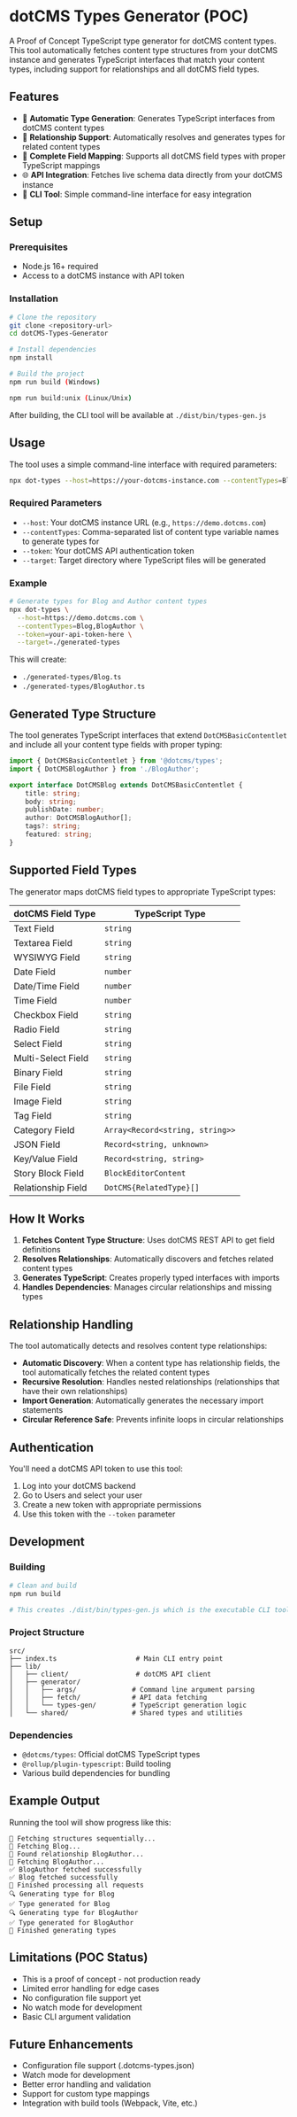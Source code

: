 # dotCMS Types Generator (POC)

A Proof of Concept TypeScript type generator for dotCMS content types. This tool automatically fetches content type structures from your dotCMS instance and generates TypeScript interfaces that match your content types, including support for relationships and all dotCMS field types.

## Features

-   🚀 **Automatic Type Generation**: Generates TypeScript interfaces from dotCMS content types
-   🔗 **Relationship Support**: Automatically resolves and generates types for related content types
-   📝 **Complete Field Mapping**: Supports all dotCMS field types with proper TypeScript mappings
-   🌐 **API Integration**: Fetches live schema data directly from your dotCMS instance
-   🎯 **CLI Tool**: Simple command-line interface for easy integration

## Setup

### Prerequisites

-   Node.js 16+ required
-   Access to a dotCMS instance with API token

### Installation

```bash
# Clone the repository
git clone <repository-url>
cd dotCMS-Types-Generator

# Install dependencies
npm install

# Build the project
npm run build (Windows)

npm run build:unix (Linux/Unix)
```

After building, the CLI tool will be available at `./dist/bin/types-gen.js`

## Usage

The tool uses a simple command-line interface with required parameters:

```bash
npx dot-types --host=https://your-dotcms-instance.com --contentTypes=Blog,Author,Category --token=your-api-token --target=./src/types
```

### Required Parameters

-   `--host`: Your dotCMS instance URL (e.g., `https://demo.dotcms.com`)
-   `--contentTypes`: Comma-separated list of content type variable names to generate types for
-   `--token`: Your dotCMS API authentication token
-   `--target`: Target directory where TypeScript files will be generated

### Example

```bash
# Generate types for Blog and Author content types
npx dot-types \
  --host=https://demo.dotcms.com \
  --contentTypes=Blog,BlogAuthor \
  --token=your-api-token-here \
  --target=./generated-types
```

This will create:

-   `./generated-types/Blog.ts`
-   `./generated-types/BlogAuthor.ts`

## Generated Type Structure

The tool generates TypeScript interfaces that extend `DotCMSBasicContentlet` and include all your content type fields with proper typing:

```typescript
import { DotCMSBasicContentlet } from '@dotcms/types';
import { DotCMSBlogAuthor } from './BlogAuthor';

export interface DotCMSBlog extends DotCMSBasicContentlet {
    title: string;
    body: string;
    publishDate: number;
    author: DotCMSBlogAuthor[];
    tags?: string;
    featured: string;
}
```

## Supported Field Types

The generator maps dotCMS field types to appropriate TypeScript types:

| dotCMS Field Type  | TypeScript Type                 |
| ------------------ | ------------------------------- |
| Text Field         | `string`                        |
| Textarea Field     | `string`                        |
| WYSIWYG Field      | `string`                        |
| Date Field         | `number`                        |
| Date/Time Field    | `number`                        |
| Time Field         | `number`                        |
| Checkbox Field     | `string`                        |
| Radio Field        | `string`                        |
| Select Field       | `string`                        |
| Multi-Select Field | `string`                        |
| Binary Field       | `string`                        |
| File Field         | `string`                        |
| Image Field        | `string`                        |
| Tag Field          | `string`                        |
| Category Field     | `Array<Record<string, string>>` |
| JSON Field         | `Record<string, unknown>`       |
| Key/Value Field    | `Record<string, string>`        |
| Story Block Field  | `BlockEditorContent`            |
| Relationship Field | `DotCMS{RelatedType}[]`         |

## How It Works

1. **Fetches Content Type Structure**: Uses dotCMS REST API to get field definitions
2. **Resolves Relationships**: Automatically discovers and fetches related content types
3. **Generates TypeScript**: Creates properly typed interfaces with imports
4. **Handles Dependencies**: Manages circular relationships and missing types

## Relationship Handling

The tool automatically detects and resolves content type relationships:

-   **Automatic Discovery**: When a content type has relationship fields, the tool automatically fetches the related content types
-   **Recursive Resolution**: Handles nested relationships (relationships that have their own relationships)
-   **Import Generation**: Automatically generates the necessary import statements
-   **Circular Reference Safe**: Prevents infinite loops in circular relationships

## Authentication

You'll need a dotCMS API token to use this tool:

1. Log into your dotCMS backend
2. Go to Users and select your user
3. Create a new token with appropriate permissions
4. Use this token with the `--token` parameter

## Development

### Building

```bash
# Clean and build
npm run build

# This creates ./dist/bin/types-gen.js which is the executable CLI tool
```

### Project Structure

```
src/
├── index.ts                    # Main CLI entry point
├── lib/
│   ├── client/                 # dotCMS API client
│   ├── generator/
│   │   ├── args/              # Command line argument parsing
│   │   ├── fetch/             # API data fetching
│   │   └── types-gen/         # TypeScript generation logic
│   └── shared/                # Shared types and utilities
```

### Dependencies

-   `@dotcms/types`: Official dotCMS TypeScript types
-   `@rollup/plugin-typescript`: Build tooling
-   Various build dependencies for bundling

## Example Output

Running the tool will show progress like this:

```
🚀 Fetching structures sequentially...
📡 Fetching Blog...
🔗 Found relationship BlogAuthor...
📡 Fetching BlogAuthor...
✅ BlogAuthor fetched successfully
✅ Blog fetched successfully
🏁 Finished processing all requests
🔍 Generating type for Blog
✅ Type generated for Blog
🔍 Generating type for BlogAuthor
✅ Type generated for BlogAuthor
🏁 Finished generating types
```

## Limitations (POC Status)

-   This is a proof of concept - not production ready
-   Limited error handling for edge cases
-   No configuration file support yet
-   No watch mode for development
-   Basic CLI argument validation

## Future Enhancements

-   Configuration file support (.dotcms-types.json)
-   Watch mode for development
-   Better error handling and validation
-   Support for custom type mappings
-   Integration with build tools (Webpack, Vite, etc.)
